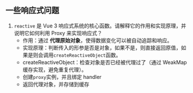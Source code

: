 ## 一些响应式问题

1. `reactive` 是 Vue 3 响应式系统的核心函数。请解释它的作用和实现原理，并说明它如何利用 Proxy 来实现响应式？
   - 作用：通过 **代理原始对象**，使得数据变化可以被自动追踪和响应。
   - 实现原理：判断传入的形参是否是对象，如果不是，则直接返回原值，如果是则会调用`createReactiveObject`函数。
   - createReactiveObject：检查对象是否已经被代理过了（通过 WeakMap 缓存实现，避免重复代理）。
   - 创建`proxy`实例，并且绑定 handler
   - 返回代理对象，并存储到缓存
